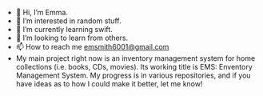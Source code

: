 - 👋 Hi, I’m Emma.
- 👀 I’m interested in random stuff.
- 🌱 I’m currently learning swift.
- 💞️ I’m looking to learn from others.
- 📫 How to reach me emsmith6001@gmail.com
-  My main project right now is an inventory management system for home collections (i.e. books, CDs, movies). Its working title is EMS: Enventory Management System. My progress is in various repositories, and if you have ideas as to how I could make it better, let me know!

<!---
emariesmith/emariesmith is a ✨ special ✨ repository because its `README.md` (this file) appears on your GitHub profile.
You can click the Preview link to take a look at your changes.
--->
